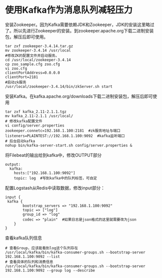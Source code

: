# 使用Kafka作为消息队列减轻压力

安装Zookeeper。因为Kafka需要依赖JDK和Zookeeper，JDK的安装这里略过了。所以先进行Zookeeper的安装。到zookeeper.apache.org下载二进制安装包，解压后即可使用。

```
tar zxf zookeeper-3.4.14.tar.gz
mv zookeeper-3.4.14 /usr/local
#修改ZK的配置文件并启动服务。
cd /usr/local/zookeeper-3.4.14
cp zoo_sample.cfg zoo.cfg
vi zoo.cfg
clientPortAddress=0.0.0.0
clientPort=2181
#启动zk服务
/usr/local/zookeeper-3.4.14/bin/zkServer.sh start
```

安装Kafka。在kafka.apache.org/downloads下载二进制安装包，解压后即可使用

```
tar zxf kafka_2.11-2.1.1.tgz
mv kafka_2.11-2.1.1 /usr/local/
# 修改kafka配置文件
vi config/server.properties
zookeeper.connetc=192.168.1.100:2181  #zk服务地址与端口
listeners=PLAINTEST://192.168.1.100:9092  #kafka监听端口
# 后台启动kafka
nohup bin/kafka-server-start.sh config/server.properties &
```

将Filebeat的输出给到kafka中，修改OUTPUT部分

```
output:
  kafka:
    hosts:["192.168.1.100:9092"]
    topic: log  #写到kafka中的队列标签，可自定
```

配置Logstash从Redis中读取数据，修改input部分：

```
input {
 kafka {
        bootstrap_servers => "192.168.1.100:9092" 
        topic => ["log"]
        group_id => "log"
        codec => "plain"  #如果日志是json格式的这里就需要改为json
    }
}
```

查看kafka队列信息

```
# 查看Group，应该能看到log这个队列存在
/usr/local/kafka/bin/kafka-consumer-groups.sh --bootstrap-server 192.168.1.100:9092 --list  
# 查看具体的队列和消费信息
/usr/local/kafka/bin/kafka-consumer-groups.sh --bootstrap-server 192.168.1.100:9092 --group log --describe   
```

